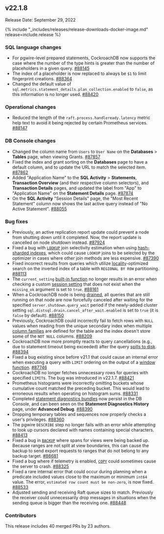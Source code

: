 ## v22.1.8

Release Date: September 29, 2022

{% include "_includes/releases/release-downloads-docker-image.md" release=include.release %}

<h3 id="v22-1-8-sql-language-changes">SQL language changes</h3>

- For pgwire-level prepared statements, CockroachDB now supports the case where the number of the type hints is greater than the number of placeholders in a given query. [#88145][#88145]
- The index of a placeholder is now replaced to always be `$1` to limit fingerprint creations. [#88364][#88364]
- Changed the default value of `sql.metrics.statement_details.plan_collection.enabled` to `false`, as this information is no longer used. [#88420][#88420]

<h3 id="v22-1-8-operational-changes">Operational changes</h3>

- Reduced the length of the `raft.process.handleready.latency` metric help text to avoid it being rejected by certain Prometheus services. [#88147][#88147]

<h3 id="v22-1-8-db-console-changes">DB Console changes</h3>

- Changed the column name from `Users` to `User Name` on the **Databases** > **Tables** page, when viewing Grants. [#87857][#87857]
- Fixed the index and grant sorting on the **Databases** page to have a default column, and to update the URL to match the selected item. [#87862][#87862]
- Added "Application Name" to the **SQL Activity** > **Statements**, **Transaction Overview** (and their respective column selectors), and **Transaction Details** pages, and updated the label from "App" to "Application Name" on the **Statement Details** page. [#87874][#87874]
- On the **SQL Activity** "Session Details" page, the "Most Recent Statement" column now shows the last active query instead of "No Active Statement". [#88055][#88055]

<h3 id="v22-1-8-bug-fixes">Bug fixes</h3>

- Previously, an active replication report update could prevent a node from shutting down until it completed. Now, the report update is cancelled on node shutdown instead. [#87924][#87924]
- Fixed a bug with [`LOOKUP`](https://www.cockroachlabs.com/docs/v22.2/joins#lookup-joins) join selectivity estimation when using [hash-sharded indexes](https://www.cockroachlabs.com/docs/v22.2/hash-sharded-indexes), which could cause `LOOKUP` joins to be selected by the optimizer in cases where other join methods are less expensive. [#87390][#87390]
- Fixed incorrect results from queries which utilize [locality](https://www.cockroachlabs.com/docs/v22.2/cockroach-start#locality)-optimized search on the inverted index of a table with `REGIONAL BY ROW` partitioning. [#88113][#88113]
- The `current_setting` [built-in function](https://www.cockroachlabs.com/docs/v22.2/functions-and-operators) no longer results in an error when checking a custom [session setting](https://www.cockroachlabs.com/docs/v22.2/set-vars) that does not exist when the `missing_ok` argument is set to `true`. [#88161][#88161]
- When a CockroachDB node is being [drained](https://www.cockroachlabs.com/docs/v22.2/node-shutdown#drain-a-node-manually), all queries that are still running on that node are now forcefully canceled after waiting for the specified `server.shutdown.query_wait` period if the newly-added cluster setting `sql.distsql.drain.cancel_after_wait.enabled` is set to `true` (it is `false` by default). [#88150][#88150]
- Previously, CockroachDB could incorrectly fail to fetch rows with `NULL` values when reading from the unique secondary index when multiple [column families](https://www.cockroachlabs.com/docs/v22.2/column-families) are defined for the table and the index doesn't store some of the `NOT NULL` columns. [#88209][#88209]
- CockroachDB now more promptly reacts to query cancellations (e.g., due to statement timeout being exceeded) after the query [spills to disk](https://www.cockroachlabs.com/docs/v22.2/vectorized-execution#disk-spilling-operations). [#88394][#88394]
- Fixed a bug existing since before v21.1 that could cause an internal error when executing a query with `LIMIT` ordering on the output of a [window function](https://www.cockroachlabs.com/docs/v22.2/window-functions). [#87746][#87746]
- CockroachDB no longer fetches unnecessary rows for queries with specified `LIMIT`s. The bug was introduced in v22.1.7. [#88421][#88421]
- Prometheus histograms were incorrectly omitting buckets whose cumulative count matched the preceding bucket. This would lead to erroneous results when operating on histogram sums. [#88331][#88331]
- Completed [statement diagnostics bundles](https://www.cockroachlabs.com/docs/v22.2/explain-analyze#debug-option) now persist in the DB Console, and can been seen on the **Statement Diagnostics History** page, under **Advanced Debug**. [#88390][#88390]
- Dropping temporary tables and sequences now properly checks a user's privileges. [#88360][#88360]
- The pgwire `DESCRIBE` step no longer fails with an error while attempting to look up cursors declared with names containing special characters. [#88413][#88413]
- Fixed a bug in [`BACKUP`](https://www.cockroachlabs.com/docs/v22.2/backup) where spans for views were being backed up. Because ranges are not split at view boundaries, this can cause the backup to send export requests to ranges that do not belong to any backup target. [#86681][#86681]
- Fixed a bug where if telemetry is enabled, [`COPY`](https://www.cockroachlabs.com/docs/v22.2/copy-from) could sometimes cause the server to crash. [#88325][#88325]
- Fixed a rare internal error that could occur during planning when a predicate included values close to the maximum or minimum `int64` value. The error, `estimated row count must be non-zero`, is now fixed. [#88533][#88533]
- Adjusted sending and receiving Raft queue sizes to match. Previously the receiver could unnecessarily drop messages in situations when the sending queue is bigger than the receiving one. [#88448][#88448]

<h3 id="v22-1-8-contributors">Contributors</h3>

This release includes 40 merged PRs by 23 authors.

[#86681]: https://github.com/cockroachdb/cockroach/pull/86681
[#87390]: https://github.com/cockroachdb/cockroach/pull/87390
[#87746]: https://github.com/cockroachdb/cockroach/pull/87746
[#87857]: https://github.com/cockroachdb/cockroach/pull/87857
[#87862]: https://github.com/cockroachdb/cockroach/pull/87862
[#87874]: https://github.com/cockroachdb/cockroach/pull/87874
[#87924]: https://github.com/cockroachdb/cockroach/pull/87924
[#87935]: https://github.com/cockroachdb/cockroach/pull/87935
[#88055]: https://github.com/cockroachdb/cockroach/pull/88055
[#88113]: https://github.com/cockroachdb/cockroach/pull/88113
[#88145]: https://github.com/cockroachdb/cockroach/pull/88145
[#88147]: https://github.com/cockroachdb/cockroach/pull/88147
[#88150]: https://github.com/cockroachdb/cockroach/pull/88150
[#88161]: https://github.com/cockroachdb/cockroach/pull/88161
[#88209]: https://github.com/cockroachdb/cockroach/pull/88209
[#88325]: https://github.com/cockroachdb/cockroach/pull/88325
[#88331]: https://github.com/cockroachdb/cockroach/pull/88331
[#88360]: https://github.com/cockroachdb/cockroach/pull/88360
[#88364]: https://github.com/cockroachdb/cockroach/pull/88364
[#88390]: https://github.com/cockroachdb/cockroach/pull/88390
[#88394]: https://github.com/cockroachdb/cockroach/pull/88394
[#88413]: https://github.com/cockroachdb/cockroach/pull/88413
[#88420]: https://github.com/cockroachdb/cockroach/pull/88420
[#88421]: https://github.com/cockroachdb/cockroach/pull/88421
[#88448]: https://github.com/cockroachdb/cockroach/pull/88448
[#88533]: https://github.com/cockroachdb/cockroach/pull/88533
